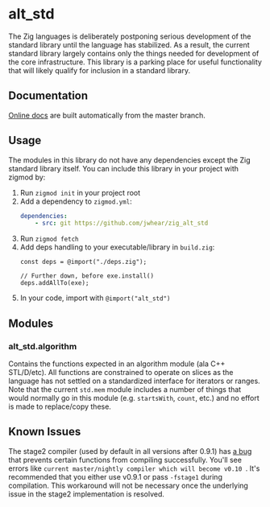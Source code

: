 # alt_std
The Zig languages is deliberately postponing serious development of the standard library until the language has stabilized.  As a result, the current standard library largely contains only the things needed for development of the core infrastructure.  This library is a parking place for useful functionality that will likely qualify for inclusion in a standard library.

## Documentation
[Online docs](https://jwhear.github.io/zig_alt_std/index.html#root) are built automatically from the master branch.

## Usage
The modules in this library do not have any dependencies except the Zig standard library itself.  You can include this library in your project with zigmod by:
1. Run `zigmod init` in your project root
2. Add a dependency to `zigmod.yml`:
   ```yaml
   dependencies:
       - src: git https://github.com/jwhear/zig_alt_std
   ```
3. Run `zigmod fetch`
4. Add deps handling to your executable/library in `build.zig`:
   ```zig
   const deps = @import("./deps.zig");

   // Further down, before exe.install()
   deps.addAllTo(exe);
   ```
5. In your code, import with `@import("alt_std")`


## Modules
### alt_std.algorithm
Contains the functions expected in an algorithm module (ala C++ STL/D/etc).  All functions are constrained to operate on slices as the language has not settled on a standardized interface for iterators or ranges.  Note that the current `std.mem` module includes a number of things that would normally go in this module (e.g. `startsWith`, `count`, etc.) and no effort is made to replace/copy these.

## Known Issues
The stage2 compiler (used by default in all versions after 0.9.1) has [a bug](https://github.com/ziglang/zig/issues/12973) that prevents certain functions from compiling successfully.  You'll see errors like `current master/nightly compiler which will become v0.10 `.  It's recommended that you either use v0.9.1 or pass `-fstage1` during compilation.  This workaround will not be necessary once the underlying issue in the stage2 implementation is resolved.
